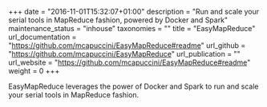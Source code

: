 +++
date = "2016-11-01T15:32:07+01:00"
description = "Run and scale your serial tools in MapReduce fashion, powered by Docker and Spark"
maintenance_status = "inhouse"
taxonomies = ""
title = "EasyMapReduce"
url_documentation = "https://github.com/mcapuccini/EasyMapReduce#readme"
url_github = "https://github.com/mcapuccini/EasyMapReduce"
url_publication = ""
url_website = "https://github.com/mcapuccini/EasyMapReduce#readme"
weight = 0
+++

EasyMapReduce leverages the power of Docker and Spark to run and scale your serial tools in MapReduce fashion.
